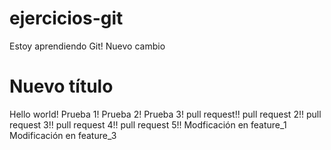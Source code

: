 # ejercicios-git

Estoy aprendiendo Git!
Nuevo cambio

# Nuevo título

Hello world!
Prueba 1!
Prueba 2!
Prueba 3!
pull request!!
pull request 2!!
pull request 3!!
pull request 4!!
pull request 5!!
Modficación en feature_1
Modificación en feature_3
